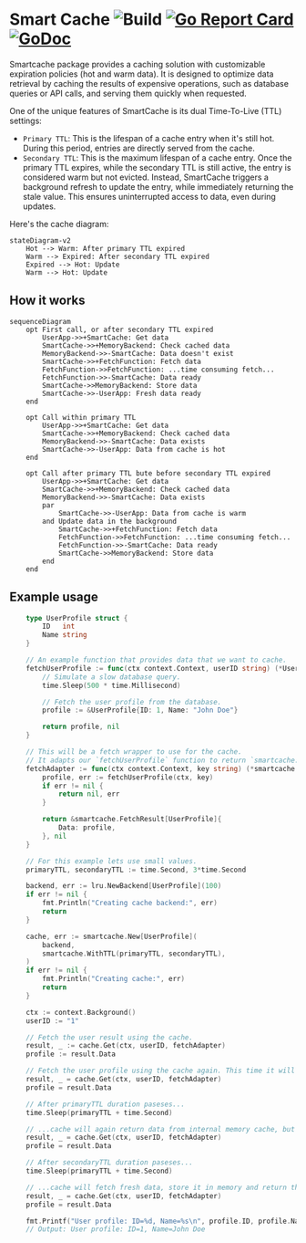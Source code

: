 # Smart Cache ![Build](https://github.com/m-zajac/smartcache/workflows/Build/badge.svg) [![Go Report Card](https://goreportcard.com/badge/github.com/m-zajac/smartcache)](https://goreportcard.com/report/github.com/m-zajac/smartcache) [![GoDoc](https://godoc.org/github.com/m-zajac/smartcache?status.svg)](http://godoc.org/github.com/m-zajac/smartcache)

Smartcache package provides a caching solution with customizable expiration policies (hot and warm data).
It is designed to optimize data retrieval by caching the results of expensive operations, such as database queries or API calls, and serving them quickly when requested.

One of the unique features of SmartCache is its dual Time-To-Live (TTL) settings:

- `Primary TTL`: This is the lifespan of a cache entry when it's still hot. During this period, entries are directly served from the cache.
- `Secondary TTL`: This is the maximum lifespan of a cache entry. Once the primary TTL expires, while the secondary TTL is still active, the entry is considered warm but not evicted. Instead, SmartCache triggers a background refresh to update the entry, while immediately returning the stale value. This ensures uninterrupted access to data, even during updates.

Here's the cache diagram:

```mermaid
stateDiagram-v2
    Hot --> Warm: After primary TTL expired
    Warm --> Expired: After secondary TTL expired
    Expired --> Hot: Update
    Warm --> Hot: Update
```

## How it works


```mermaid
sequenceDiagram
    opt First call, or after secondary TTL expired
        UserApp->>+SmartCache: Get data
        SmartCache->>+MemoryBackend: Check cached data
        MemoryBackend->>-SmartCache: Data doesn't exist
        SmartCache->>+FetchFunction: Fetch data
        FetchFunction->>FetchFunction: ...time consuming fetch...
        FetchFunction->>-SmartCache: Data ready
        SmartCache->>MemoryBackend: Store data
        SmartCache->>-UserApp: Fresh data ready
    end

    opt Call within primary TTL
        UserApp->>+SmartCache: Get data
        SmartCache->>+MemoryBackend: Check cached data
        MemoryBackend->>-SmartCache: Data exists
        SmartCache->>-UserApp: Data from cache is hot
    end

    opt Call after primary TTL bute before secondary TTL expired
        UserApp->>+SmartCache: Get data
        SmartCache->>+MemoryBackend: Check cached data
        MemoryBackend->>-SmartCache: Data exists
        par
            SmartCache->>-UserApp: Data from cache is warm
        and Update data in the background
            SmartCache->>+FetchFunction: Fetch data
            FetchFunction->>FetchFunction: ...time consuming fetch...
            FetchFunction->>-SmartCache: Data ready
            SmartCache->>MemoryBackend: Store data
        end
    end
```

## Example usage

```go
	type UserProfile struct {
		ID   int
		Name string
	}

	// An example function that provides data that we want to cache.
	fetchUserProfile := func(ctx context.Context, userID string) (*UserProfile, error) {
		// Simulate a slow database query.
		time.Sleep(500 * time.Millisecond)

		// Fetch the user profile from the database.
		profile := &UserProfile{ID: 1, Name: "John Doe"}

		return profile, nil
	}

	// This will be a fetch wrapper to use for the cache.
	// It adapts our `fetchUserProfile` function to return `smartcache.FetchResult`.
	fetchAdapter := func(ctx context.Context, key string) (*smartcache.FetchResult[UserProfile], error) {
		profile, err := fetchUserProfile(ctx, key)
		if err != nil {
			return nil, err
		}

		return &smartcache.FetchResult[UserProfile]{
			Data: profile,
		}, nil
	}

	// For this example lets use small values.
	primaryTTL, secondaryTTL := time.Second, 3*time.Second

	backend, err := lru.NewBackend[UserProfile](100)
	if err != nil {
		fmt.Println("Creating cache backend:", err)
		return
	}

	cache, err := smartcache.New[UserProfile](
		backend,
		smartcache.WithTTL(primaryTTL, secondaryTTL),
	)
	if err != nil {
		fmt.Println("Creating cache:", err)
		return
	}

	ctx := context.Background()
	userID := "1"

	// Fetch the user result using the cache.
	result, _ := cache.Get(ctx, userID, fetchAdapter)
	profile := result.Data

	// Fetch the user profile using the cache again. This time it will be returned from internal memory cache.
	result, _ = cache.Get(ctx, userID, fetchAdapter)
	profile = result.Data

	// After primaryTTL duration paseses...
	time.Sleep(primaryTTL + time.Second)

	// ...cache will again return data from internal memory cache, but after that the internal value will be updated in the background.
	result, _ = cache.Get(ctx, userID, fetchAdapter)
	profile = result.Data

	// After secondaryTTL duration paseses...
	time.Sleep(primaryTTL + time.Second)

	// ...cache will fetch fresh data, store it in memory and return the value.
	result, _ = cache.Get(ctx, userID, fetchAdapter)
	profile = result.Data

	fmt.Printf("User profile: ID=%d, Name=%s\n", profile.ID, profile.Name)
	// Output: User profile: ID=1, Name=John Doe
```